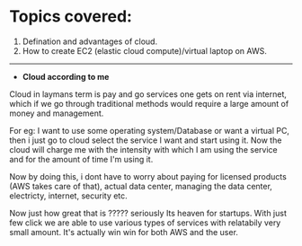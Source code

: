 # Topics covered:

1. Defination and advantages of cloud.
2. How to create EC2 (elastic cloud compute)/virtual laptop on AWS.


---

* **Cloud according to me** 

Cloud in laymans term is pay and go services one gets on rent via internet, which if we go through traditional
methods would require a large amount of money and management.

For eg: I want to use some operating system/Database or want a virtual PC, then i just go to cloud
select the service I want and start using it. Now the cloud will charge me with the intensity with
which I am using the service and for the amount of time I'm using it.

Now by doing this, i dont have to worry about paying for licensed products (AWS takes care of that), 
actual data center, managing the data center, electricty, internet, security etc. 

Now just how great that is ????? seriously 
Its heaven for startups. With just few click we are able to use various types of services with
relatabily very small amount. It's actually win win for both AWS and the user.


